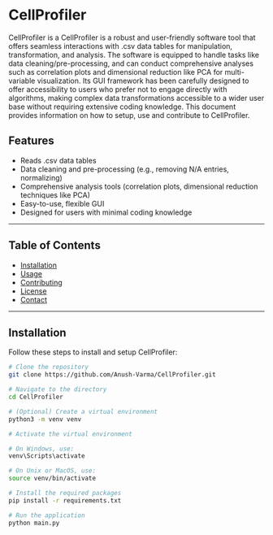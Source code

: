 # CellProfiler

CellProfiler is a CellProfiler is a robust and user-friendly software tool that offers seamless interactions with .csv data tables for manipulation, transformation, and analysis. The software is equipped to handle tasks like data cleaning/pre-processing, and can conduct comprehensive analyses such as correlation plots and dimensional reduction like PCA for multi-variable visualization. Its GUI framework has been carefully designed to offer accessibility to users who prefer not to engage directly with algorithms, making complex data transformations accessible to a wider user base without requiring extensive coding knowledge. This document provides information on how to setup, use and contribute to CellProfiler.

## Features

- Reads .csv data tables
- Data cleaning and pre-processing (e.g., removing N/A entries, normalizing)
- Comprehensive analysis tools (correlation plots, dimensional reduction techniques like PCA)
- Easy-to-use, flexible GUI
- Designed for users with minimal coding knowledge

---

## Table of Contents

- [Installation](#installation)
- [Usage](#usage)
- [Contributing](#contributing)
- [License](#license)
- [Contact](#contact)

---

## Installation

Follow these steps to install and setup CellProfiler:

```bash
# Clone the repository
git clone https://github.com/Anush-Varma/CellProfiler.git

# Navigate to the directory
cd CellProfiler

# (Optional) Create a virtual environment
python3 -m venv venv

# Activate the virtual environment

# On Windows, use:
venv\Scripts\activate

# On Unix or MacOS, use:
source venv/bin/activate

# Install the required packages
pip install -r requirements.txt

# Run the application
python main.py
